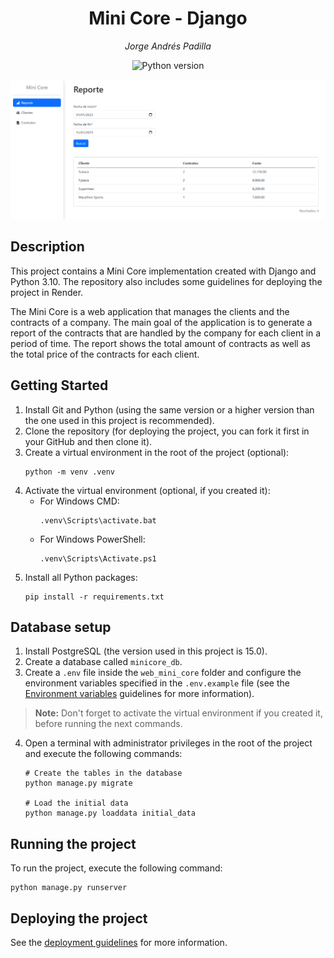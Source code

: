 
<h1 align="center">Mini Core - Django</h1>
<p align="center"><i>Jorge Andrés Padilla</i></p>
<p align="center">
    <img src="https://img.shields.io/badge/Python-v3.10-blue" alt="Python version" >
</p>


![Reports preview](docs/images/preview/reports-preview.png)

## Description

This project contains a Mini Core implementation created with Django and Python 3.10. The repository also includes some guidelines for deploying the project in Render.

The Mini Core is a web application that manages the clients and the contracts of a company. The main goal of the application is to generate a report of the contracts that are handled by the company for each client in a period of time. The report shows the total amount of contracts as well as the total price of the contracts for each client.

## Getting Started

1. Install Git and Python (using the same version or a higher version than the one used in this project is recommended).
2. Clone the repository (for deploying the project, you can fork it first in your GitHub and then clone it).
3. Create a virtual environment in the root of the project (optional):
    ````
    python -m venv .venv
    ````
4. Activate the virtual environment (optional, if you created it):
    - For Windows CMD:
        ````
        .venv\Scripts\activate.bat
        ````
    - For Windows PowerShell:
        ````
        .venv\Scripts\Activate.ps1
        ````
5. Install all Python packages:
    ````
    pip install -r requirements.txt
    ````

## Database setup

1. Install PostgreSQL (the version used in this project is 15.0).
2. Create a database called `minicore_db`.
3. Create a `.env` file inside the `web_mini_core` folder and configure the environment variables specified in the `.env.example` file (see the [Environment variables](docs/ENVIRONMENT-VARIABLES.md) guidelines for more information).

> **Note:** Don't forget to activate the virtual environment if you created it, before running the next commands.

4. Open a terminal with administrator privileges in the root of the project and execute the following commands:
    ````
    # Create the tables in the database
    python manage.py migrate

    # Load the initial data
    python manage.py loaddata initial_data
    ````

## Running the project

To run the project, execute the following command:
````
python manage.py runserver
````

## Deploying the project

See the [deployment guidelines](docs/DEPLOYMENT.md) for more information.
